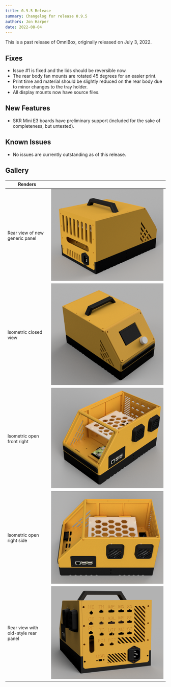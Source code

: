```yaml
---
title: 0.9.5 Release
summary: Changelog for release 0.9.5
authors: Jon Harper
date: 2022-08-04
---
```


This is a past release of OmniBox, originally released on July 3, 2022.

## Fixes

- Issue #1 is fixed and the lids should be reversible now.
- The rear body fan mounts are rotated 45 degrees for an easier print.
- Print time and material should be slightly reduced on the rear body due to minor changes to the tray holder.
- All display mounts now have source files.

## New Features

- SKR Mini E3 boards have preliminary support (included for the sake of completeness, but untested).

## Known Issues

- No issues are currently outstanding as of this release.

## Gallery

| Renders               |   |
|-----------------------|---|
| Rear view of new generic panel | [![generic panel rear view][1]][1]
| Isometric closed view | [![closed][9]][9] |
| Isometric open front right  | [![front right][8]][8] |
| Isometric open right side   | [![side view][7]][7] |
| Rear view with old-style rear panel | [![rear view][6]][6] |

[1]: ../img/gallery_0.9.5/rear_panel.png
[6]: ../img/gallery_0.9.5/angled_rear.png
[7]: ../img/gallery_0.9.5/iso_right.png
[8]: ../img/gallery_0.9.5/iso_front_right.png
[9]: ../img/gallery_0.9.5/iso_closed.png
